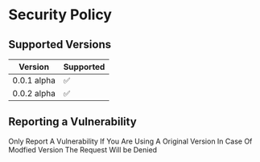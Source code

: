 # Security Policy

## Supported Versions


| Version     | Supported          |
| ----------- | ------------------ |
| 0.0.1 alpha | :white_check_mark: |
| 0.0.2 alpha | :white_check_mark: |
## Reporting a Vulnerability

Only Report A Vulnerability If You Are Using A Original Version In Case Of Modfied Version The Request Will be Denied
